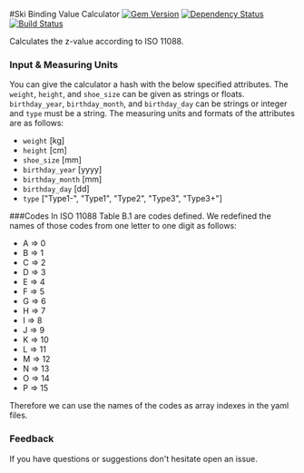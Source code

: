#Ski Binding Value Calculator
[![Gem Version](https://badge.fury.io/rb/ski_binding_calculator.png)](http://badge.fury.io/rb/ski_binding_calculator)
[![Dependency Status](https://gemnasium.com/fadendaten/ski_binding_calculator.png)](https://gemnasium.com/fadendaten/ski_binding_calculator)
[![Build Status](https://travis-ci.org/[YOUR_GITHUB_USERNAME]/[YOUR_PROJECT_NAME].png)](https://travis-ci.org/[YOUR_GITHUB_USERNAME]/[YOUR_PROJECT_NAME])


Calculates the z-value according to ISO 11088.

### Input & Measuring Units
You can give the calculator a hash with the below specified attributes. The <code>weight</code>, <code>height</code>, and <code>shoe_size</code> can be given as strings or floats. <code>birthday_year</code>, <code>birthday_month</code>, and <code>birthday_day</code> can be strings or integer and <code>type</code> must be a string. The measuring units and formats of the attributes are as follows:
 
- <code>weight</code> [kg]
- <code>height</code> [cm]
- <code>shoe_size</code> [mm]
- <code>birthday_year</code> [yyyy]
- <code>birthday_month</code> [mm]
- <code>birthday_day</code> [dd]
- <code>type</code> ["Type1-", "Type1", "Type2", "Type3", "Type3+"]

###Codes
In ISO 11088 Table B.1 are codes defined. We redefined the names of those codes from one letter to one digit as follows:
- A => 0
- B => 1
- C => 2
- D => 3
- E => 4
- F => 5
- G => 6
- H => 7
- I => 8
- J => 9
- K => 10
- L => 11
- M => 12
- N => 13
- O => 14
- P => 15

Therefore we can use the names of the codes as array indexes in the yaml files.

### Feedback
If you have questions or suggestions don't hesitate open an issue.